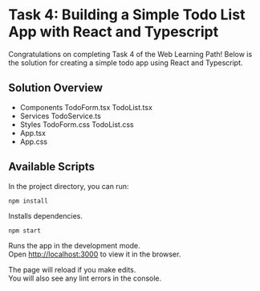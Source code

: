 # Task 4: Building a Simple Todo List App with React and Typescript
Congratulations on completing Task 4 of the Web Learning Path! Below is the solution for creating a simple todo app using 
React and Typescript.




## Solution Overview
* Components
   TodoForm.tsx
   TodoList.tsx
* Services
   TodoService.ts
* Styles
   TodoForm.css
   TodoList.css
* App.tsx
* App.css

## Available Scripts

In the project directory, you can run:

```
npm install
```
Installs dependencies.

```
npm start
```

Runs the app in the development mode.\
Open [http://localhost:3000](http://localhost:3000) to view it in the browser.

The page will reload if you make edits.\
You will also see any lint errors in the console.
